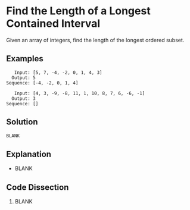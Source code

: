 # Find the Length of a Longest Contained Interval
Given an array of integers, find the length of the longest ordered subset.

## Examples
```
   Input: [5, 7, -4, -2, 0, 1, 4, 3]
  Output: 5
Sequence: [-4, -2, 0, 1, 4]

   Input: [4, 3, -9, -8, 11, 1, 10, 8, 7, 6, -6, -1]
  Output: 3
Sequence: []
```

## Solution
```python
BLANK
```

## Explanation
* BLANK

## Code Dissection
1. BLANK
